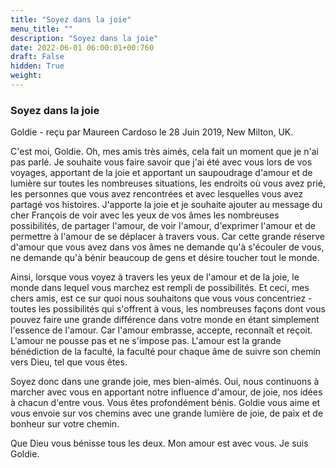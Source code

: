 ```yaml
---
title: "Soyez dans la joie"
menu_title: ""
description: "Soyez dans la joie"
date: 2022-06-01 06:00:01+00:760
draft: False
hidden: True
weight:
---
```

### Soyez dans la joie

Goldie - reçu par Maureen Cardoso le 28 Juin 2019, New Milton, UK.

C'est moi, Goldie. Oh, mes amis très aimés, cela fait un moment que je n'ai pas parlé. Je souhaite vous faire savoir que j'ai été avec vous lors de vos voyages, apportant de la joie et apportant un saupoudrage d'amour et de lumière sur toutes les nombreuses situations, les endroits où vous avez prié, les personnes que vous avez rencontrées et avec lesquelles vous avez partagé vos histoires. J'apporte la joie et je souhaite ajouter au message du cher François de voir avec les yeux de vos âmes les nombreuses possibilités, de partager l'amour, de voir l'amour, d'exprimer l'amour et de permettre à l'amour de se déplacer à travers vous. Car cette grande réserve d'amour que vous avez dans vos âmes ne demande qu'à s'écouler de vous, ne demande qu'à bénir beaucoup de gens et désire toucher tout le monde.

Ainsi, lorsque vous voyez à travers les yeux de l'amour et de la joie, le monde dans lequel vous marchez est rempli de possibilités. Et ceci, mes chers amis, est ce sur quoi nous souhaitons que vous vous concentriez - toutes les possibilités qui s'offrent à vous, les nombreuses façons dont vous pouvez faire une grande différence dans votre monde en étant simplement l'essence de l'amour. Car l'amour embrasse, accepte, reconnaît et reçoit. L'amour ne pousse pas et ne s'impose pas. L'amour est la grande bénédiction de la faculté, la faculté pour chaque âme de suivre son chemin vers Dieu, tel que vous êtes.

Soyez donc dans une grande joie, mes bien-aimés. Oui, nous continuons à marcher avec vous en apportant notre influence d'amour, de joie, nos idées à chacun d'entre vous. Vous êtes profondément bénis. Goldie vous aime et vous envoie sur vos chemins avec une grande lumière de joie, de paix et de bonheur sur votre chemin.

Que Dieu vous bénisse tous les deux. Mon amour est avec vous. Je suis Goldie.
